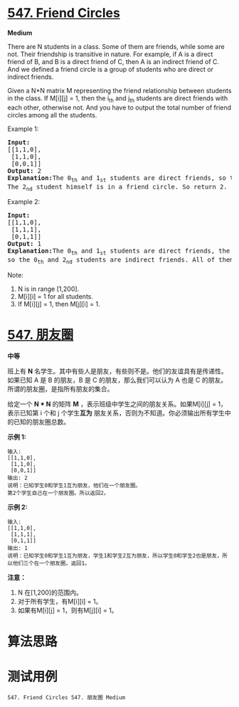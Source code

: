 # [547. Friend Circles][enTitle]

**Medium**

There are N students in a class. Some of them are friends, while some are not. Their friendship is transitive in nature. For example, if A is a direct friend of B, and B is a direct friend of C, then A is an indirect friend of C. And we defined a friend circle is a group of students who are direct or indirect friends.

Given a N*N matrix M representing the friend relationship between students in the class. If M[i][j] = 1, then the i<sub>th</sub> and j<sub>th</sub> students are direct friends with each other, otherwise not. And you have to output the total number of friend circles among all the students.

Example 1:


<pre><b>Input:</b> 
[[1,1,0],
 [1,1,0],
 [0,0,1]]
<b>Output:</b> 2
<b>Explanation:</b>The 0<sub>th</sub> and 1<sub>st</sub> students are direct friends, so they are in a friend circle. <br>The 2<sub>nd</sub> student himself is in a friend circle. So return 2.
</pre>



Example 2:


<pre><b>Input:</b> 
[[1,1,0],
 [1,1,1],
 [0,1,1]]
<b>Output:</b> 1
<b>Explanation:</b>The 0<sub>th</sub> and 1<sub>st</sub> students are direct friends, the 1<sub>st</sub> and 2<sub>nd</sub> students are direct friends, <br>so the 0<sub>th</sub> and 2<sub>nd</sub> students are indirect friends. All of them are in the same friend circle, so return 1.
</pre>



Note:

1. N is in range [1,200]. 
2. M[i][i] = 1 for all students. 
3. If M[i][j] = 1, then M[j][i] = 1.


# [547. 朋友圈][cnTitle]

**中等**

班上有 **N** 名学生。其中有些人是朋友，有些则不是。他们的友谊具有是传递性。如果已知 A 是 B 的朋友，B 是 C 的朋友，那么我们可以认为 A 也是 C 的朋友。所谓的朋友圈，是指所有朋友的集合。

给定一个 **N * N** 的矩阵 **M** ，表示班级中学生之间的朋友关系。如果M[i][j] = 1，表示已知第 i 个和 j 个学生**互为** 朋友关系，否则为不知道。你必须输出所有学生中的已知的朋友圈总数。

**示例 1:** 

```
输入: 
[[1,1,0],
 [1,1,0],
 [0,0,1]]
输出: 2 
说明：已知学生0和学生1互为朋友，他们在一个朋友圈。
第2个学生自己在一个朋友圈。所以返回2。

```

**示例 2:** 

```
输入: 
[[1,1,0],
 [1,1,1],
 [0,1,1]]
输出: 1
说明：已知学生0和学生1互为朋友，学生1和学生2互为朋友，所以学生0和学生2也是朋友，所以他们三个在一个朋友圈，返回1。

```

**注意：** 

1. N 在[1,200]的范围内。 
2. 对于所有学生，有M[i][i] = 1。 
3. 如果有M[i][j] = 1，则有M[j][i] = 1。


# 算法思路

# 测试用例
```
547. Friend Circles 547. 朋友圈 Medium
```

[enTitle]: https://leetcode.com/problems/friend-circles/
[cnTitle]: https://leetcode-cn.com/problems/friend-circles/
